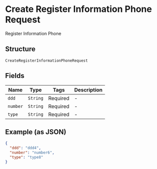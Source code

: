 
# Create Register Information Phone Request

Register Information Phone

## Structure

`CreateRegisterInformationPhoneRequest`

## Fields

| Name | Type | Tags | Description |
|  --- | --- | --- | --- |
| `ddd` | `String` | Required | - |
| `number` | `String` | Required | - |
| `type` | `String` | Required | - |

## Example (as JSON)

```json
{
  "ddd": "ddd4",
  "number": "number6",
  "type": "type8"
}
```

